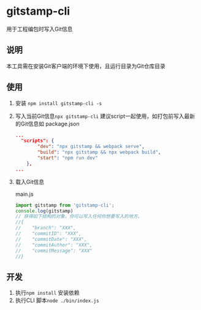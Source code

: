 # gitstamp-cli

用于工程编包时写入Git信息

## 说明

本工具需在安装Git客户端的环境下使用，且运行目录为Git仓库目录

## 使用
1. 安装 `npm install gitstamp-cli -s`
2. 写入当前Git信息`npx gitstamp-cli`
    建议script一起使用，如打包前写入最新的Git信息如
    package.json
    ```json
    ...
      "scripts": {
            "dev": "npx gitstamp && webpack serve",
            "build": "npx gitstamp && npx webpack build",
            "start": "npm run dev"
        },
    ...
    ```
3. 载入Git信息

    main.js
    ```js
    import gitstamp from 'gitstamp-cli';
    console.log(gitstamp)
    // 获得如下结构的对象，你可以写入任何你想要写入的地方。
    //{
    //    "branch": "XXX",
    //    "commitID": "XXX",
    //    "commitDate": "XXX",
    //    "commitAuthor": "XXX",
    //    "commitMessage": "XXX"
    //}
    ```


## 开发

1. 执行`npm install` 安装依赖
2. 执行CLI 脚本`node ./bin/index.js`

